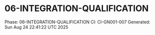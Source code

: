 # 06-INTEGRATION-QUALIFICATION
Phase: 06-INTEGRATION-QUALIFICATION
CI: CI-GN001-007
Generated: Sun Aug 24 22:41:22 UTC 2025
